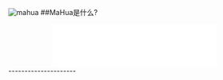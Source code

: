![mahua](mahua-logo.jpg)
##MaHua是什么?
<div align=center><iframe frameborder="no" border="0" marginwidth="0" marginheight="0" width=330 height=86 src="//music.163.com/outchain/player?type=2&id=30375690&auto=1&height=66"></iframe></div>
--------------------- 
